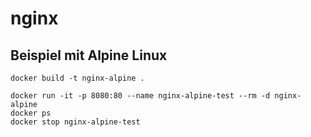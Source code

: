 # nginx

## Beispiel mit Alpine Linux

```
docker build -t nginx-alpine .
``` 

``` 
docker run -it -p 8080:80 --name nginx-alpine-test --rm -d nginx-alpine
docker ps
docker stop nginx-alpine-test
```